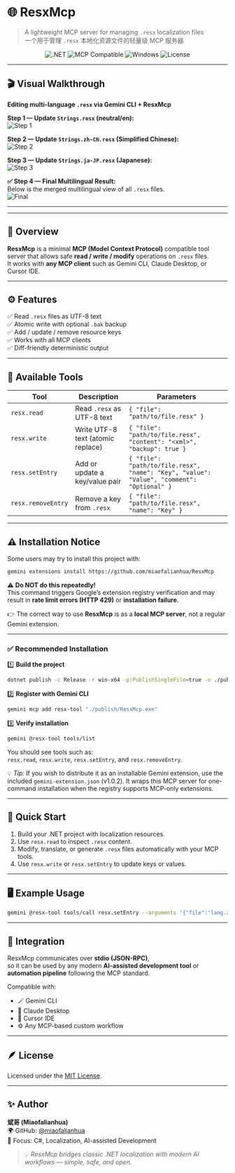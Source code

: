 # 🌐 ResxMcp
> A lightweight MCP server for managing `.resx` localization files  
> 一个用于管理 `.resx` 本地化资源文件的轻量级 MCP 服务器

<p align="center">
  <img src="https://img.shields.io/badge/.NET-8.0-blue?logo=dotnet&logoColor=white" alt=".NET" />
  <img src="https://img.shields.io/badge/MCP-Compatible-success?logo=protocols.io" alt="MCP Compatible" />
  <img src="https://img.shields.io/badge/Platform-Windows-green?logo=windows" alt="Windows" />
  <img src="https://img.shields.io/badge/License-MIT-yellow" alt="License" />
</p>

---

## 🎬 Visual Walkthrough
**Editing multi-language `.resx` via Gemini CLI + ResxMcp**

**Step 1 — Update `Strings.resx` (neutral/en):**  
![Step 1](docs/images/resxmcp-step1-write-en.png)

**Step 2 — Update `Strings.zh-CN.resx` (Simplified Chinese):**  
![Step 2](docs/images/resxmcp-step2-write-zhCN.png)

**Step 3 — Update `Strings.ja-JP.resx` (Japanese):**  
![Step 3](docs/images/resxmcp-step3-write-jaJP.png)

**✅ Step 4 — Final Multilingual Result:**  
Below is the merged multilingual view of all `.resx` files.  
![Final](docs/images/resxmcp-localization-example.png)

---

---

## 🧭 Overview
**ResxMcp** is a minimal **MCP (Model Context Protocol)** compatible tool server that allows safe **read / write / modify** operations on `.resx` files.  
It works with **any MCP client** such as Gemini CLI, Claude Desktop, or Cursor IDE.

---

## ⚙️ Features
✅ Read `.resx` files as UTF-8 text  
✅ Atomic write with optional `.bak` backup  
✅ Add / update / remove resource keys  
✅ Works with all MCP clients  
✅ Diff-friendly deterministic output

---

## 🧰 Available Tools

| Tool | Description | Parameters |
|------|--------------|-------------|
| `resx.read` | Read `.resx` as UTF-8 text | `{ "file": "path/to/file.resx" }` |
| `resx.write` | Write UTF-8 text (atomic replace) | `{ "file": "path/to/file.resx", "content": "<xml>", "backup": true }` |
| `resx.setEntry` | Add or update a key/value pair | `{ "file": "path/to/file.resx", "name": "Key", "value": "Value", "comment": "Optional" }` |
| `resx.removeEntry` | Remove a key from `.resx` | `{ "file": "path/to/file.resx", "name": "Key" }` |

---

## ⚠️ Installation Notice

Some users may try to install this project with:

```bash
gemini extensions install https://github.com/miaofalianhua/ResxMcp
```

⚠️ **Do NOT do this repeatedly!**  
This command triggers Google’s extension registry verification and may result in **rate limit errors (HTTP 429)** or **installation failure**.

👉 The correct way to use **ResxMcp** is as a **local MCP server**, not a regular Gemini extension.

---

### ✅ Recommended Installation

1️⃣ **Build the project**
```bash
dotnet publish -c Release -r win-x64 -p:PublishSingleFile=true -o ./publish
```

2️⃣ **Register with Gemini CLI**
```bash
gemini mcp add resx-tool "./publish/ResxMcp.exe"
```

3️⃣ **Verify installation**
```bash
gemini @resx-tool tools/list
```

You should see tools such as:  
`resx.read`, `resx.write`, `resx.setEntry`, and `resx.removeEntry`.

💡 *Tip:* If you wish to distribute it as an installable Gemini extension, use the included `gemini-extension.json` (v1.0.2). It wraps this MCP server for one-command installation when the registry supports MCP-only extensions.

---

## 🚀 Quick Start

1. Build your .NET project with localization resources.  
2. Use `resx.read` to inspect `.resx` content.  
3. Modify, translate, or generate `.resx` files automatically with your MCP tools.  
4. Use `resx.write` or `resx.setEntry` to update keys or values.


---

## 🖥️ Example Usage
```bash
gemini @resx-tool tools/call resx.setEntry --arguments '{"file":"lang.zh-CN.resx","name":"App.Title","value":"Triad Controls"}'
```

---

## 🧩 Integration
ResxMcp communicates over **stdio (JSON-RPC)**,  
so it can be used by any modern **AI-assisted development tool** or **automation pipeline** following the MCP standard.

Compatible with:
- 🪄 Gemini CLI  
- 🧠 Claude Desktop  
- 🧰 Cursor IDE  
- ⚙️ Any MCP-based custom workflow

---

## 🪶 License
Licensed under the [MIT License](LICENSE).

---

## ✨ Author
**斌哥 (Miaofalianhua)**  
🌍 GitHub: [@miaofalianhua](https://github.com/miaofalianhua)  
🧠 Focus: C#, Localization, AI-assisted Development

> 💡 *ResxMcp bridges classic .NET localization with modern AI workflows — simple, safe, and open.*
